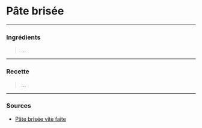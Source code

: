# Pâte brisée

---

### Ingrédients

> ...

---

### Recette

> ...

---

### Sources

* [Pâte brisée vite faite](https://www.marmiton.org/recettes/recette_pate-brisee-vite-faite_31639.aspx)

